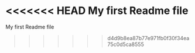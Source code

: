 <<<<<<< HEAD
My first Readme file
=======
My first Readme file 
>>>>>>> d4d9b8ea87b77e971fb0f30f34ea75c0d5ca8555
